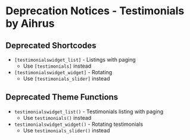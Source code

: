 # Deprecation Notices - Testimonials by Aihrus

## Deprecated Shortcodes

* `[testimonialswidget_list]` - Listings with paging
	* Use `[testimonials]` instead
* `[testimonialswidget_widget]` - Rotating
	* Use `[testimonials_slider]` instead

## Deprecated Theme Functions

* `testimonialswidget_list()` - Testimonials listing with paging 
	* Use `testimonials()` instead
* `testimonialswidget_widget()` - Rotating testimonials
	* Use `testimonials_slider()` instead
